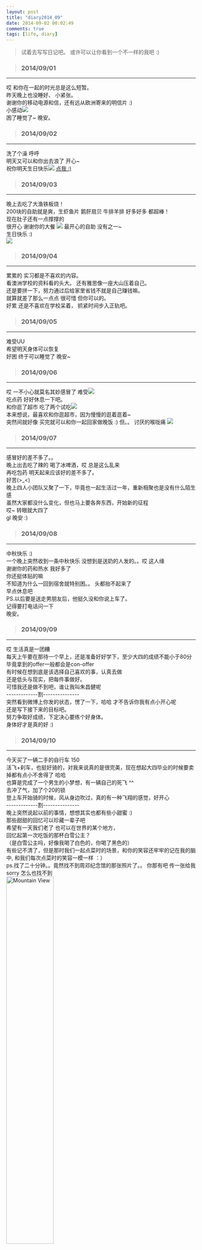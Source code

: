 ```yaml
---
layout: post
title: "diary2014_09"
date: 2014-09-02 00:02:49
comments: true
tags: [life, diary]
---
```



> 试着去写写日记吧。 或许可以让你看到一个不一样的我吧 :)   
<!--more-->
   

>### 2014/09/01 ###
----------
哎  和你在一起的时光总是这么短暂。   
昨天晚上也没睡好、 小紧张。   
谢谢你的移动电源和信，还有远从欧洲寄来的明信片 :)   
小感动![](http://edu.qzonestyle.gtimg.cn/qzone/em/e100.gif?max_age=2592000)   
困了睡觉了~ 晚安。 


>### 2014/09/02 ###
----------
洗了个澡  呼呼   
明天又可以和你出去浪了 开心~   
祝你明天生日快乐![](http://ctc.qzonestyle.gtimg.cn/qzone/em/e7285.gif?max_age=2592000) [点我 :)](/love/birthday)


>### 2014/09/03 ###
----------
晚上去吃了大渔铁板烧！   
200块的自助就是爽，生虾鱼片 鹅肝扇贝 牛排羊排 好多好多 都超棒！   
现在肚子还有一点撑撑的   
很开心 谢谢你的大餐 ![](http://ctc.qzonestyle.gtimg.cn/qzone/em/e121.gif?max_age=2592000) 最开心的自助 没有之一~   
生日快乐 :)   
![](/images/blog\140900_diary/bigfish2.jpg)  


>### 2014/09/04 ###
----------
累累的 实习都是不喜欢的内容。   
看澳洲学校的资料看的头大。 还有雅思像一座大山压着自己。   
还是要拼一下，努力通过后给家里省钱不就是自己赚钱嘛。   
就算就差了那么一点点 很可惜 但你可以的。   
好累 还是不喜欢在学校呆着， 抓紧时间步入正轨吧。   


>### 2014/09/05 ###
----------
难受UU   
希望明天身体可以恢复   
好困 终于可以睡觉了 晚安~   


>### 2014/09/06 ###
----------
哎 一不小心就莫名其妙感冒了 难受![](http://ctc.qzonestyle.gtimg.cn/qzone/em/e134.gif?max_age=2592000)   
吃点药 好好休息一下吧。   
和你逛了超市 吃了两个试吃![](http://ctc.qzonestyle.gtimg.cn/qzone/em/e166.gif?max_age=2592000)   
本来想说，最喜欢和你逛超市，因为慢慢的逛着逛着~   
突然间就好像 买完就可以和你一起回家做晚饭 :)
但。。 讨厌的喉咙痛 ![](http://ctc.qzonestyle.gtimg.cn/qzone/em/e125.gif?max_age=2592000)


>### 2014/09/07 ###
----------
感冒好的差不多了。。   
晚上出去吃了辣的 喝了冰啤酒，哎 总是这么乱来   
再吃包药 明天起来应该好的差不多了。   
好苦(>_<)   
晚上四人小团队又聚了一下，毕竟也一起生活过一年，重新相聚也是没有什么陌生感   
虽然大家都没什么变化，但也马上要各奔东西，开始新的征程   
哎~ 转眼就大四了   
gl
晚安 :)


>### 2014/09/08 ###
----------
中秋快乐 :)   
一个晚上突然收到一条中秋快乐 没想到是送奶的人发的。。哎 这人缘    
谢谢你的药和热水 我好多了   
你还挺体贴的嘛   
不知道为什么一回到宿舍就特别困。。 头都抬不起来了   
早点休息吧   
PS.以后要是送走男朋友后，他挺久没和你说上车了。  
记得要打电话问一下   
晚安。


>### 2014/09/09 ###
----------
哎 生活真是一团糟   
每天上午要在那待一个早上，还是准备好好学下，至少大四的成绩不能小于80分   
毕竟拿到的offer一般都会是con-offer   
有时候在想到底是该选择自己喜欢的事，认真去做   
还是低头与现实，把每件事做好。   
可惜我还是做不到吧，谁让我叫朱昌健呢   
-------------割---------------   
突然看到微博上你发的状态，愣了一下，哈哈 才不告诉你我有点小开心呢   
还是写下接下来的目标吧。   
努力争取好成绩，下定决心要练个好身体。   
身体好才是真的好 :)   


>### 2014/09/10 ###
----------
今天买了一辆二手的自行车 150   
活飞+刹车，也挺好骑的，对我来说真的是很完美，现在想起大四毕业的时候要卖掉都有点小不舍得了 哈哈   
也算是完成了一个男生的小梦想，有一辆自己的死飞 ^^   
去冲了气，加了个20的锁   
登上车开始骑的时候，风从身边吹过，真的有一种飞翔的感觉，好开心   
-------------割---------------   
晚上突然说起以前的事情，想想其实也都有些小甜蜜 :)   
那些甜甜的回忆可以珍藏一辈子吧   
希望有一天我们老了 也可以在世界的某个地方，   
回忆起第一次吃饭的那杯白雪公主？   
（是白雪公主吗，好像我喝了白色的，你喝了黑色的）  
有些记不清了，但是那时我们一起点菜时的场景，和你的笑容还牢牢的记在我的脑中, 和我们每次点菜时的笑容一模一样 ：）   
ps.找了二十分钟。。竟然找不到周邓纪念馆的那张照片了。。 你那有吧 传一张给我 sorry 怎么也找不到      
<img src="/images/blog\140900_diary/past_jinxun.JPG" alt="Mountain View" style="width:50%">


>### 2014/09/11 ###
----------
都不知道怎么开口，想了想确实是我不好   
如果有一天我真的去澳洲了，要让你白白等我两年      
憋了五分钟也憋不出一句话。。   
希望你懂我。   
看在我对你的所有的好 相信我的那份全心全意吧 :)   
好不好   
<img src="/images/blog\140900_diary\life.png" alt="Mountain View" style="width:100%">


>### 2014/09/12 ###
----------
晚上和你去大悦城吃了鲜芋仙和外婆家   
很开心除了最后闹了些矛盾   
是看着你不说话闷闷不乐的样子，真的好难受。   
但看到你笑的样子，也一下子开心起来了:)   
谢谢你的宽宏大量   
-------------割---------------    
晚上听你说的话，心里暖暖的，眼眶都湿润了。   
^_^ 谢谢你对我的肯定   
我会加油的！！！   
![](/images/blog\140900_diary/papaya.jpg)  



>### 2014/09/13 ###
----------
晚安了   
![](http://ctc.qzonestyle.gtimg.cn/qzone/em/e121.gif?max_age=2592000)嘿嘿   
-------------割---------------    
哎 写短点都不评论了，这被宠的。。   
Everytime I close my eyes, all I feel is your ~.   
miss u :)   
![](/images/blog\140900_diary/kiss.jpg)  


>### 2014/09/14 ###
----------
转眼都十四号了
时间过得好快，在你犹豫不决的时候偷偷的溜走~   
不要想做好多事，最后什么也没做，既然找到了想做的事情就要鼓起勇气，努力做起来。   
记得自己说过的话，引此为戒。   
-------------割---------------    
晚上说了好多以后的事情   
希望以后可以顺顺利利的   
和你相守那份简简单单的幸福   
![](/images/blog\140900_diary/joycity.jpg)  


>### 2014/09/15 ###
----------
背了单词 好困、   
不行了。 明天起来再写    
嘿嘿   
-------------割---------------    
昨天买了两个盆栽，老子也开始种菜了。   
希望。。希望半夜不要被偷菜了。。。   
等你的图 ^^   
-------------割---------------    
早上还是鼓起勇气去办了健身卡，虽然进去是最瘦弱的一个。。   
但努力一下肯定会变壮的吧。   
女生嘛，还是喜欢man一点的男人![](http://ctc.qzonestyle.gtimg.cn/qzone/em/e151.gif?max_age=2592000)   
虽然是自己瞎练。。但今天早上差点废掉了   
还是挺有效果的 嘿嘿。 加油


>### 2014/09/16 ###
----------
困困的 晚上去上自习，浪了一圈，买了点生活用品和吃的，就被冻回来了。。。   
真的是没有计划就无法前进   
晚上定了计划  哎 再好的计划也不如实际行动。   
![](/images/blog\140900_diary/plan_ielts.jpg)    
还有健身的计划。   
太迟了 明天再弄弄   
[点我 :)](/blog/20140916/our-children)   
(09.17补充。)   
找了好久，没有什么合适的健身计划，   
还是看视频学一下非机械的训练方法好了。   
notice:主要不能拉了腰部和大腿力量的训练


>### 2014/09/17 ###
----------
Today is September seventeen, I feel a little tired U_U.   
I made a decision that before October 25th I will try to write diary in English.   
Just now I saw a question in Zhihu:"Where can u see a man's gentle and soft?",   
unlike the opposite question about women that all the best questions are not moving short stories,    
however men are trying to explain a truth that only heros' or strong men's gentleness is valuable.   
I accept it that a weak man's gentleness is nothing, so I will try my best to be your hero,    
then give u all my soft.   
BEST WISHES.   
![](/images/blog\140900_diary/cloudy.jpg)   


>### 2014/09/18 ###
----------
Today, I read an article: hundreds of years ago people thought a man's success is depend on his IQ   
then  psychologists hold the view that men's achievement is more infulenced by EQ;   
however, nowadays more and more people believe that self-control plays the most vital role in human's success.   
I think it makes sense,  only by hard working can a talented man finally succeed.   
In the deep night I asked myself why are u live such a difficult life?   
maybe I went to extreme and lost myself sometimes,  hoping everything I do today will be worth.   
![](/images/blog\140900_diary/my_honey.JPG)    


>### 2014/09/19 ###
----------
In the night, cc and me go to a really great buffet(the beer was nice ^^).   
As we spend longer days together, we also run into more and more conflicts   
The differences between us may be the main cause,   
I still can't figure out a perfect solution,    
but I believe that **as long as we love each other, we will go through it and eventually find the answer :) **  
![](/images/blog\140900_diary/roast.jpg) 


>### 2014/09/20 ###
----------
看老友记看到的歌词：   
but I'll be there for you　  
(When the rain starts to pour)　  
I'll be there for you　  
(Like I've been there before) 　  
I'll be there for you　  
('Cause you're there for me too)    
-------------separate---------------   
Today cc was so sweet![](http://ctc.qzonestyle.gtimg.cn/qzone/em/e166.gif?max_age=2592000), my heart is 'peng~peng~'   
When u sit against me softly singsing Miss Dong, u are really charming :)   
（不会真的是故意一天做女王，一天小鸟依人，貌似被你牢牢的玩弄在手掌之中了呀）   
-------------separate---------------   
I went to play pingpang this afternoon, with the increase in power I felt like Zhang Jike in the first match.   
However I was 打爆了 by a professional player and a old man.   
I want to be stronger and stronger, one day I will beat all the enemy！   
thanx for your hand_cream ^^ give me a hand cream, give u back a pair of perfect hands![](http://ctc.qzonestyle.gtimg.cn/qzone/em/e113.gif?max_age=2592000)   
![](/images/blog\140900_diary/hand_cream.jpg) 


>### 2014/09/21 ###
----------
I'm extremely sleepy and tired ![](http://ctc.qzonestyle.gtimg.cn/qzone/em/e125.gif?max_age=2592000)   
roommates are watching lol living :(   
good night.   
It's 12 o'clock.
Sleep right now!   
![](/images/blog\140900_diary/beer_roast1.jpg) 


>### 2014/09/22 ###
----------
A little tired, why everyday I'm so...   
Tomorrow where will be movie and feast   
Extremely looking forward to date with u :)    
sorry, it's too late, I have to sleep.      
![](/images/blog\140900_diary/subway.jpg)    


>### 2014/09/23 ###
----------
Thank u for your bread, my heart is full of happiness :)   
Everything is perfect except the annoying dinner :(    
the manager is impolite, I should bravely say more to argue with him Ah~ forget sad experience.   
TT so sad, our school's English class is already open...    
I planed to take it, I have to beg them to let me in..   
It's all my fault..  Good luck tomorrow.   
![](/images/blog\140900_diary/delicious.jpg)  


>### 2014/09/24 ###
----------
"Baicizhan" is not completed.   
laundry is still in the water.![](http://ctc.qzonestyle.gtimg.cn/qzone/em/e125.gif?max_age=2592000)   
good night   
![](/images/blog\140900_diary/sweet_heart.jpg)


>### 2014/09/25 ###
----------
Today we went to the restaurant where I first dated u :)   
Everything is not changed except the maturity of our relationship hah~    
so sleepy..   
why everyday is this same feeling...   
go to bed have a good dream UU   
miss u~   your voice is so sweet ^_^   
![](/images/blog\140900_diary/rabbit.jpg)


>### 2014/09/27 ###
----------
A little tired.    
Today we went to the Joy City and bought so many cool clothes.   
good night.   
![](/images/blog\140900_diary/animal.jpg)    


>### 2014/09/28 ###
----------
Having a so so shower.    
I thought I could enjoy the whole bathroom myself, but there are more than ten strangers.   
So distressed..    
When I came back, I saw a classmate was still studying in the small study room, but someone were fighting in the vitual world of LOL   
Uninstalling Dota2 maybe is a proper decision.. otherwise I must be playing it right now. Playing game is so cheerful.But...    
Luckily, now I can still contral myself.   
Thanks for your great dinner and a wonderful night(huaixiao)   
we are both great person, I will value u and cherish all the memories, I kown u are always doing the same thing  :)   

u are so cute!![](http://ctc.qzonestyle.gtimg.cn/qzone/em/e113.gif?max_age=2592000)   
![](/images/blog\140900_diary/study.jpg)    


>### 2014/09/29 ###
----------
Sorry..I felt so sorry when I saw the deep disappointment on your face.(zhende.)   
Next time, I will accompany u to eat it to make up for my...   
so sleepy.good night   
heihei :)   
![](/images/blog\140900_diary/milktea.jpg)   


>### 2014/09/30 ###
----------
Last day of september..   
Time goes so fast, all the plans totally fails   
I can not even accomplish a simple thing. Ah~   
Maybe this is who I am..    
But.. u have to do your daily basic work.    
Chance favours the prepared mind.   
^_^   
![](/images/blog\140900_diary/raisins.jpg)  
